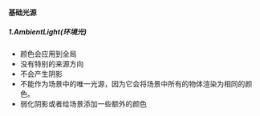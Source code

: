 #### 基础光源
##### 1.AmbientLight(环境光)
- 颜色会应用到全局
- 没有特别的来源方向
- 不会产生阴影
- 不能作为场景中的唯一光源，因为它会将场景中所有的物体渲染为相同的颜色。
- 弱化阴影或者给场景添加一些额外的颜色